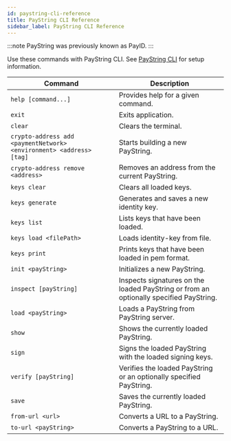 ```yaml
---
id: paystring-cli-reference
title: PayString CLI Reference
sidebar_label: PayString CLI Reference
---
```


:::note
PayString was previously known as PayID.
:::

Use these commands with PayString CLI. See [PayString CLI](paystring-cli) for setup information.

| Command                                                             | Description                                                                            |
| ------------------------------------------------------------------- | -------------------------------------------------------------------------------------- |
| `help [command...]`                                                 | Provides help for a given command.                                                     |
| `exit`                                                              | Exits application.                                                                     |
| `clear`                                                             | Clears the terminal.                                                                   |
| `crypto-address add <paymentNetwork> <environment> <address> [tag]` | Starts building a new PayString.                                                       |
| `crypto-address remove <address>`                                   | Removes an address from the current PayString.                                         |
| `keys clear`                                                        | Clears all loaded keys.                                                                |
| `keys generate`                                                     | Generates and saves a new identity key.                                                |
| `keys list`                                                         | Lists keys that have been loaded.                                                      |
| `keys load <filePath>`                                              | Loads identity-key from file.                                                          |
| `keys print`                                                        | Prints keys that have been loaded in pem format.                                       |
| `init <payString>`                                                  | Initializes a new PayString.                                                           |
| `inspect [payString]`                                               | Inspects signatures on the loaded PayString or from an optionally specified PayString. |
| `load <payString>`                                                  | Loads a PayString from PayString server.                                               |
| `show`                                                              | Shows the currently loaded PayString.                                                  |
| `sign`                                                              | Signs the loaded PayString with the loaded signing keys.                               |
| `verify [payString]`                                                | Verifies the loaded PayString or an optionally specified PayString.                    |
| `save`                                                              | Saves the currently loaded PayString.                                                  |
| `from-url <url>`                                                    | Converts a URL to a PayString.                                                         |
| `to-url <payString>`                                                | Converts a PayString to a URL.                                                         |
